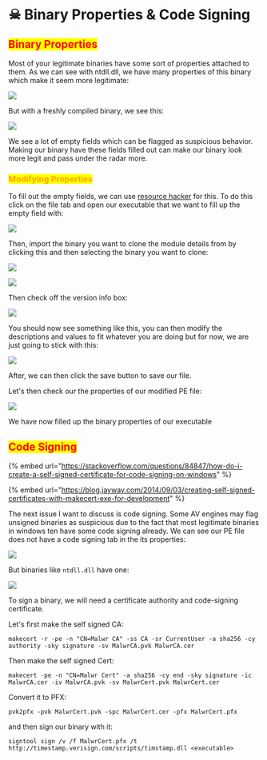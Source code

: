 # ☠ Binary Properties & Code Signing

## <mark style="color:red;">Binary Properties</mark>

Most of your legitimate binaries have some sort of properties attached to them. As we can see with ntdll.dll, we have many properties of this binary which make it seem more legitimate:

![](<../.gitbook/assets/image (85).png>)

But with a freshly compiled binary, we see this:

![](<../.gitbook/assets/image (188).png>)

We see a lot of empty fields which can be flagged as suspicious behavior. Making our binary have these fields filled out can make our binary look more legit and pass under the radar more.&#x20;



### <mark style="color:orange;">Modifying Properties</mark>&#x20;

To fill out the empty fields, we can use [resource hacker](https://www.angusj.com/resourcehacker/) for this. To do this click on the file tab and open our executable that we want to fill up the empty field with:

![](<../.gitbook/assets/image (202).png>)

Then, import the binary you want to clone the module details from by clicking this and then selecting the binary you want to clone:

![](<../.gitbook/assets/image (90).png>)

![](<../.gitbook/assets/image (77).png>)

Then check off the version info box:

![](<../.gitbook/assets/image (74).png>)

You should now see something like this, you can then modify the descriptions and values to fit whatever you are doing but for now, we are just going to stick with this:

![](<../.gitbook/assets/image (146).png>)

After, we can then click the save button to save our file.

Let's then check our the properties of our modified PE file:

![](<../.gitbook/assets/image (89).png>)

We have now filled up the binary properties of our executable

## <mark style="color:red;">Code Signing</mark>

{% embed url="https://stackoverflow.com/questions/84847/how-do-i-create-a-self-signed-certificate-for-code-signing-on-windows" %}

{% embed url="https://blog.jayway.com/2014/09/03/creating-self-signed-certificates-with-makecert-exe-for-development" %}

&#x20;The next issue I want to discuss is code signing. Some AV engines may flag unsigned binaries as suspicious due to the fact that most legitimate binaries in windows ten have some code signing already. We can see our PE file does not have a code signing tab in the its properties:

![](<../.gitbook/assets/image (34).png>)

But binaries like `ntdll.dll` have one:

![](<../.gitbook/assets/image (10).png>)

To sign a binary, we will need a certificate authority and code-signing certificate.&#x20;

Let's first make the self signed CA:

```
makecert -r -pe -n "CN=Malwr CA" -ss CA -sr CurrentUser -a sha256 -cy authority -sky signature -sv MalwrCA.pvk MalwrCA.cer
```

Then make the self signed Cert:

```
makecert -pe -n "CN=Malwr Cert" -a sha256 -cy end -sky signature -ic MalwrCA.cer -iv MalwrCA.pvk -sv MalwrCert.pvk MalwrCert.cer
```

Convert it to PFX:

```
pvk2pfx -pvk MalwrCert.pvk -spc MalwrCert.cer -pfx MalwrCert.pfx
```

and then sign our binary with it:

```
signtool sign /v /f MalwrCert.pfx /t http://timestamp.verisign.com/scripts/timstamp.dll <executable>
```
